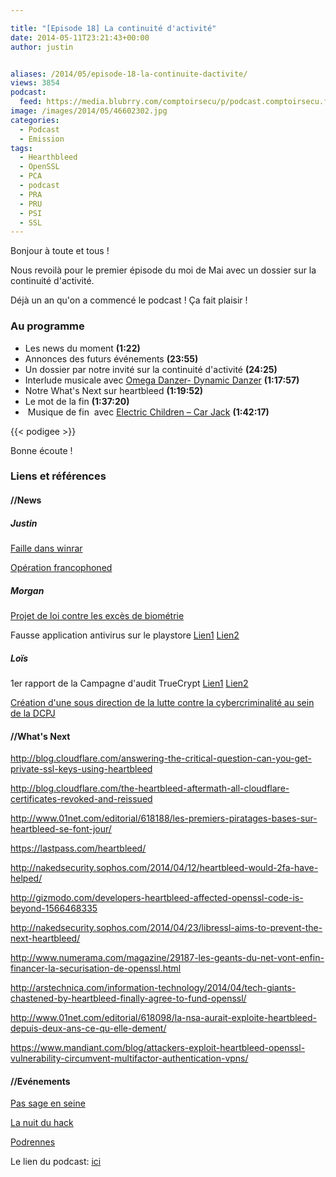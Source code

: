 ```yaml
---

title: "[Episode 18] La continuité d'activité"
date: 2014-05-11T23:21:43+00:00
author: justin


aliases: /2014/05/episode-18-la-continuite-dactivite/
views: 3854
podcast:
  feed: https://media.blubrry.com/comptoirsecu/p/podcast.comptoirsecu.fr/CSEC.EP18.2014-05-10.PCA.mp3
image: /images/2014/05/46602302.jpg
categories:
  - Podcast
  - Emission
tags:
  - Hearthbleed
  - OpenSSL
  - PCA
  - podcast
  - PRA
  - PRU
  - PSI
  - SSL
---
```

Bonjour à toute et tous !

Nous revoilà pour le premier épisode du moi de Mai avec un dossier sur la continuité d'activité.

Déjà un an qu'on a commencé le podcast ! Ça fait plaisir !

### Au programme

  * Les news du moment **(1:22)**
  * Annonces des futurs événements **(23:55)**
  * Un dossier par notre invité sur la continuité d'activité **(24:25)**
  * Interlude musicale avec [Omega Danzer- Dynamic Danzer](https://soundcloud.com/omega-danzer/omega-danzer-dynamic-danzer%20) **(1:17:57)**
  * Notre What's Next sur heartbleed **(1:19:52)**
  * Le mot de la fin **(1:37:20)**
  *  Musique de fin  avec [Electric Children – Car Jack](http://electricchildren8bit.bandcamp.com/track/car-jack-2010-version) **(1:42:17)**




  {{< podigee >}}





Bonne écoute !

### Liens et références

#### //News

##### Justin

[Faille dans winrar](http://securityaffairs.co/wordpress/23623/hacking/winrar-zero-day.html)

[Opération francophoned](http://www.symantec.com/connect/ko/blogs/operation-francophoned-persistence-and-evolution-dual-pronged-social-engineering-attack)

##### Morgan

[Projet de loi contre les excès de biométrie](http://www.numerama.com/magazine/29124-une-loi-contre-les-exces-de-la-biometrie-a-ameliorer.html)

Fausse application antivirus sur le playstore [Lien1](http://nakedsecurity.sophos.com/2014/04/09/google-takes-down-fake-anti-virus-app-that-duped-10000-users-on-play-store/) [Lien2](http://www.androidpolice.com/2014/04/06/the-1-new-paid-app-in-the-play-store-costs-4-has-over-10000-downloads-a-4-7-star-rating-and-its-a-total-scam/)

##### Loïs

1er rapport de la Campagne d'audit TrueCrypt [Lien1](http://istruecryptauditedyet.com/) [Lien2](https://opencryptoaudit.org/reports/iSec_Final_Open_Crypto_Audit_Project_TrueCrypt_Security_Assessment.pdf)

[Création d'une sous direction de la lutte contre la cybercriminalité au sein de la DCPJ](http://www.unitesgppolice.com/media/upload/document/f9be343f-2014-04-07_CTPN2.pdf)

#### //What's Next

<http://blog.cloudflare.com/answering-the-critical-question-can-you-get-private-ssl-keys-using-heartbleed>

<http://blog.cloudflare.com/the-heartbleed-aftermath-all-cloudflare-certificates-revoked-and-reissued>

<http://www.01net.com/editorial/618188/les-premiers-piratages-bases-sur-heartbleed-se-font-jour/>

<https://lastpass.com/heartbleed/>

<http://nakedsecurity.sophos.com/2014/04/12/heartbleed-would-2fa-have-helped/>

<http://gizmodo.com/developers-heartbleed-affected-openssl-code-is-beyond-1566468335>

<http://nakedsecurity.sophos.com/2014/04/23/libressl-aims-to-prevent-the-next-heartbleed/>

<http://www.numerama.com/magazine/29187-les-geants-du-net-vont-enfin-financer-la-securisation-de-openssl.html>

<http://arstechnica.com/information-technology/2014/04/tech-giants-chastened-by-heartbleed-finally-agree-to-fund-openssl/>

<http://www.01net.com/editorial/618098/la-nsa-aurait-exploite-heartbleed-depuis-deux-ans-ce-qu-elle-dement/>

<https://www.mandiant.com/blog/attackers-exploit-heartbleed-openssl-vulnerability-circumvent-multifactor-authentication-vpns/>



#### //Evénements

[Pas sage en seine](http://www.passageenseine.org/)

[La nuit du hack](http://www.nuitduhack.com/)

[Podrennes](https://plus.google.com/u/0/events/coeemmh7jiilbfgdiujvi1np670)



Le lien du podcast: [ici](https://media.blubrry.com/comptoirsecu/p/www.comptoirsecu.fr/Episode/ComptoirSecu_Episode_18_PCA.mp3)
